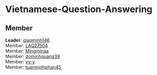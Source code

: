 # Vietnamese-Question-Answering
## Member 
**Leader**: [giapminh146](https://github.com/giapminh146) <br/>
Member: [LAQ27504](https://github.com/LAQ27504)  <br/>
Member: [Mingminaa](https://github.com/Mingminaa)  <br/>
Member: [dominhquang39](https://github.com/dominhquang39)  <br/>
Member: [vy-v](https://github.com/vy-v)  <br/>
Member: [tuanminhphan45](https://github.com/tuanminhphan45)